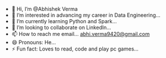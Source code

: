 - 👋 Hi, I’m @Abhishek Verma
- 👀 I’m interested in advancing my career in Data Engineering...
- 🌱 I’m currently learning Python and Spark...
- 💞️ I’m looking to collaborate on LinkedIn...
- 📫 How to reach me email... abhi.verma9420@gmail.com
- 😄 Pronouns: He...
- ⚡ Fun fact: Loves to read, code and play pc games...

<!---
AbhishekVerma142/AbhishekVerma142 is a ✨ special ✨ repository because its `README.md` (this file) appears on your GitHub profile.
You can click the Preview link to take a look at your changes.
--->
